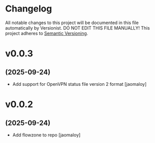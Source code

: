 # Changelog

All notable changes to this project will be documented in this file
automatically by Versionist. DO NOT EDIT THIS FILE MANUALLY!
This project adheres to [Semantic Versioning](http://semver.org/).

# v0.0.3
## (2025-09-24)

* Add support for OpenVPN status file version 2 format [jaomaloy]

# v0.0.2
## (2025-09-24)

* Add flowzone to repo [jaomaloy]
